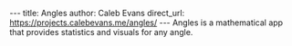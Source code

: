 --- title: Angles author: Caleb Evans direct_url: https://projects.calebevans.me/angles/ --- Angles
is a mathematical app that provides statistics and visuals for any angle.
